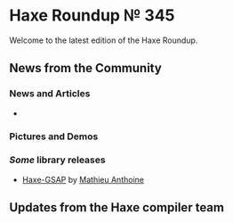 [_template]: ../templates/roundup.html
[date]: / "2015-11-20 13:48:00"
[modified]: / "2015-11-20 13:48:00"
[published]: / "2015-11-20 13:48:00"
[“”]: a ""
# Haxe Roundup № 345

Welcome to the latest edition of the Haxe Roundup.

## News from the Community

### News and Articles

- 

### Pictures and Demos

### _Some_ library releases

- [Haxe-GSAP][l1] by [Mathieu Anthoine][tw1]

## Updates from the Haxe compiler team

[tw1]: https://twitter.com/mathieuanthoine "@mathieuanthoine"
	
[l1]: https://github.com/mathieuanthoine/haxe-gsap "Haxe-GSAP on GitHub"